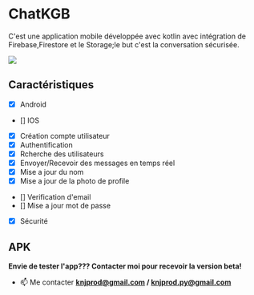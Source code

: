 # ChatKGB

C'est une application mobile développée avec kotlin avec intégration de Firebase,Firestore et le Storage;le but c'est la conversation sécurisée.

<img src="./chat.jpg" />


## Caractéristiques
- [x] Android
- [] IOS
- [x] Création compte utilisateur
- [x] Authentification
- [x] Rcherche des utilisateurs
- [x] Envoyer/Recevoir des messages en temps réel
- [x] Mise a jour du nom
- [x] Mise a jour de la photo de profile
- [] Verification d'email
- [] Mise a jour mot de passe
- [x] Sécurité

## APK

**Envie de tester l'app??? Contacter moi pour recevoir la version beta!**
- 📫 Me contacter **knjprod@gmail.com / knjprod.py@gmail.com**